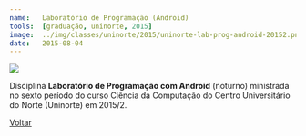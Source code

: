 ```yaml
---
name:  	Laboratório de Programação (Android)
tools: 	[graduação, uninorte, 2015]
image: 	../img/classes/uninorte/2015/uninorte-lab-prog-android-20152.png
date: 	2015-08-04
---
```


![](../img/classes/uninorte/2015/uninorte-lab-prog-android-20152.png)

Disciplina **Laboratório de Programação com Android** (noturno) ministrada no sexto período do curso Ciência da Computação do Centro Universitário do Norte (Uninorte) em 2015/2.

<p class="text-center">
	<a class="btn btn-outline-primary mt-1" href="{{ site.baseurl }}/classes/">Voltar</a>
</p>
